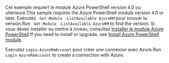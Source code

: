 <span data-ttu-id="abd8e-101">Cet exemple requiert le module Azure PowerShell version 4.0 ou ultérieure.</span><span class="sxs-lookup"><span data-stu-id="abd8e-101">This sample requires the Azure PowerShell module version 4.0 or later.</span></span> <span data-ttu-id="abd8e-102">Exécutez ` Get-Module -ListAvailable AzureRM` pour trouver la version.</span><span class="sxs-lookup"><span data-stu-id="abd8e-102">Run ` Get-Module -ListAvailable AzureRM` to find the version.</span></span> <span data-ttu-id="abd8e-103">Si vous devez installer ou mettre à niveau, consultez [Installer le module Azure PowerShell](/powershell/azure/install-azurerm-ps).</span><span class="sxs-lookup"><span data-stu-id="abd8e-103">If you need to install or upgrade, see [Install Azure PowerShell module](/powershell/azure/install-azurerm-ps).</span></span> 

<span data-ttu-id="abd8e-104">Exécutez `Login-AzureRmAccount` pour créer une connexion avec Azure.</span><span class="sxs-lookup"><span data-stu-id="abd8e-104">Run `Login-AzureRmAccount` to create a connection with Azure.</span></span> 
